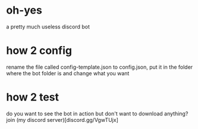 # oh-yes
a pretty much useless discord bot

# how 2 config
rename the file called config-template.json to config.json, put it in the folder where the bot folder is and change what you want

# how 2 test
do you want to see the bot in action but don't want to download anything? join (my discord server)[discord.gg/VgwTUjx]
